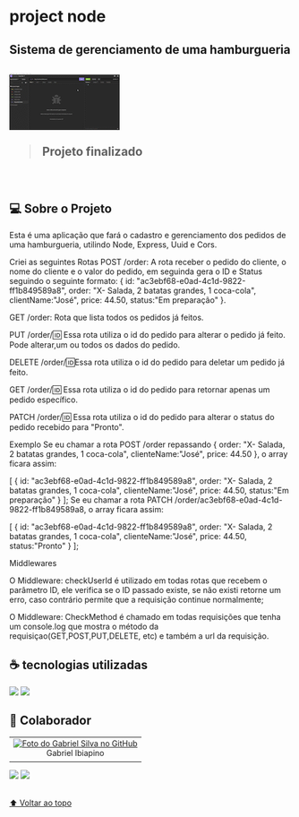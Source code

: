 # project node

<h2>Sistema de gerenciamento de uma hamburgueria<h2>
  
<img src="./assets/Hamburguer.gif">


> Projeto finalizado 
<br>

## 💻 Sobre o Projeto

Esta é uma aplicação que fará o cadastro e gerenciamento dos pedidos de uma hamburgueria, utilindo Node, Express, Uuid e Cors.

Criei as seguintes Rotas
POST /order: A rota receber o pedido do cliente, o nome do cliente e o valor do pedido, em seguinda gera o ID e Status seguindo o seguinte formato: { id: "ac3ebf68-e0ad-4c1d-9822-ff1b849589a8", order: "X- Salada, 2 batatas grandes, 1 coca-cola", clientName:"José", price: 44.50, status:"Em preparação" }.

GET /order: Rota que lista todos os pedidos já feitos.

PUT /order/:id: Essa rota utiliza o id do pedido para alterar o pedido já feito. Pode alterar,um ou todos os dados do pedido.

DELETE /order/:id:Essa rota utiliza o id do pedido para deletar um pedido já feito.

GET /order/:id: Essa rota utiliza o id do pedido para retornar apenas um pedido específico.

PATCH /order/:id: Essa rota utiliza o id do pedido para alterar o status do pedido recebido para "Pronto".

Exemplo
Se eu chamar a rota POST /order repassando { order: "X- Salada, 2 batatas grandes, 1 coca-cola", clienteName:"José", price: 44.50 }, o array ficara assim:

[
  {
    id: "ac3ebf68-e0ad-4c1d-9822-ff1b849589a8",
    order: "X- Salada, 2 batatas grandes, 1 coca-cola",
    clienteName:"José", 
    price: 44.50,
    status:"Em preparação"
  }
];
Se eu chamar a rota PATCH /order/ac3ebf68-e0ad-4c1d-9822-ff1b849589a8, o array ficara assim:

[
  {
    id: "ac3ebf68-e0ad-4c1d-9822-ff1b849589a8",
    order: "X- Salada, 2 batatas grandes, 1 coca-cola",
    clienteName:"José", 
    price: 44.50,
    status:"Pronto"
  }
];

Middlewares

O Middleware: checkUserId é  utilizado em todas rotas que recebem o parâmetro ID, ele verifica se o ID passado existe, se não existi retorne um erro, caso contrário permite que a requisição continue normalmente;

O Middleware: CheckMethod é chamado em todas requisições que tenha um console.log que mostra o método da requisiçao(GET,POST,PUT,DELETE, etc) e também a url da requisição.

## ☕ tecnologias utilizadas

<img src="https://img.shields.io/badge/JavaScript-F7DF1E?style=for-the-badge&logo=javascript&logoColor=black">
<img src="https://img.shields.io/badge/Node.js-43853D?style=for-the-badge&logo=node.js&logoColor=white">
<br>

## 🤝 Colaborador

<table>
  <tr>
    <td align="center">
      <a href="#">
        <img src="./components/../src/img/Eu.png" width="100px;" alt="Foto do Gabriel Silva no GitHub"/><br>
        <sub>
          <a >Gabriel Ibiapino</a>
        </sub>
      </a>
    </td>
  </tr>
</table>

<div>
 <a href="https://www.linkedin.com/in/gabriel-ibiapino-louren%C3%A7o-da-silva-749b78198/" target="_blank"><img src="https://img.shields.io/badge/-LinkedIn-%230077B5?style=for-the-badge&logo=linkedin&logoColor=white" target="_blank"></a> 
<a href = "mailto:lourencogabriel77@gmail.com"><img src="https://img.shields.io/badge/-Gmail-%23333?style=for-the-badge&logo=gmail&logoColor=white" target="_blank"></a>
</div>
<br>


[⬆ Voltar ao topo](#project-node)<br>
